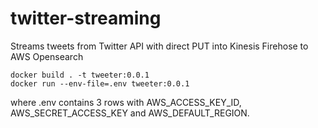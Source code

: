 # twitter-streaming
Streams tweets from Twitter API with direct PUT into Kinesis Firehose to AWS Opensearch

```
docker build . -t tweeter:0.0.1
docker run --env-file=.env tweeter:0.0.1
```

where .env contains 3 rows with AWS_ACCESS_KEY_ID, AWS_SECRET_ACCESS_KEY and AWS_DEFAULT_REGION.
